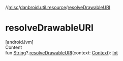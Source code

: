//[misc](../../index.md)/[danbroid.util.resource](index.md)/[resolveDrawableURI](resolve-drawable-u-r-i.md)



# resolveDrawableURI  
[androidJvm]  
Content  
fun [String](https://kotlinlang.org/api/latest/jvm/stdlib/kotlin/-string/index.html)?.[resolveDrawableURI](resolve-drawable-u-r-i.md)(context: [Context](https://developer.android.com/reference/kotlin/android/content/Context.html)): [Int](https://kotlinlang.org/api/latest/jvm/stdlib/kotlin/-int/index.html)  



